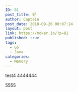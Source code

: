 ```yaml
---
ID: 81
post_title: 好
author: Captain
post_date: 2018-09-26 00:07:24
layout: post
link: https://moker.io/?p=81
published: true
tags:
  - Go
  - Java
categories:
  - Memory
---
```

test4
4444444
<!--more-->
5555
